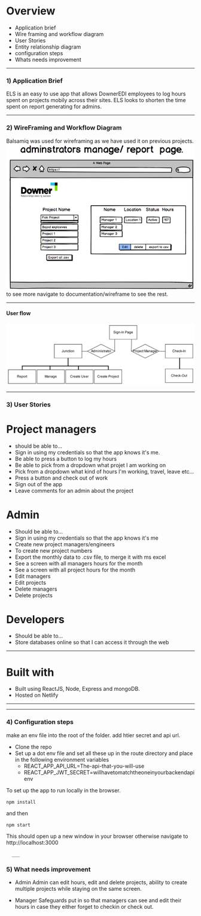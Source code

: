 
# Overview
  * Application brief
  * Wire framing and workflow diagram
  * User Stories
  * Entity relationship diagram
  * configuration steps
  * Whats needs improvement
____
### 1) Application Brief ###  
ELS is an easy to use app that allows DownerEDI employees to log hours spent on
projects mobily across their sites. ELS looks to shorten the time spent on report
generating for admins.
___
### 2) WireFraming and Workflow Diagram ###

Balsamiq was used for wireframing as we have used it on previous projects.
![Wireframes](documentation/wireframe/admin-report-page.png)
to see more navigate to documentation/wireframe to see the rest.
____
#### User flow ###
![Userflow](documentation/UX_Flow.png)
___
### 3) User Stories ###
# Project managers
  * should be able to...
  * Sign in using my credentials so that the app knows it's me.
  * Be able to press a button to log my hours
  * Be able to pick from a dropdown what projet I am working on
  * Pick from a dropdown what kind of hours I'm working, travel, leave etc...
  * Press a button and check out of work
  * Sign out of the app
  * Leave comments for an admin about the project

# Admin
  * Should be able to...
  * Sign in using my credentials so that the app knows it's me
  * Create new project managers/engineers
  * To create new project numbers
  * Export the monthly data to .csv file, to merge it with ms excel
  * See a screen with all managers hours for the month
  * See a screen with all project hours for the month
  * Edit managers
  * Edit projects
  * Delete managers
  * Delete projects

# Developers
  * Should be able to...
  * Store databases online so that I can access it through the web
___

# Built with
  * Built using ReactJS, Node, Express and mongoDB.
  * Hosted on Netlify

___

___
### 4) Configuration steps

make an env file into the root of the  folder. add htier secret and api url.


  * Clone the repo
  * Set up a dot env file and set all these up in the route directory and place in the following environment variables
    * REACT_APP_API_URL=The-api-that-you-will-use
    * REACT_APP_JWT_SECRET=willhavetomatchtheoneinyourbackendapienv

 To set up the app to run locally in the browser.
```
npm install
```

and then

```
npm start
```

This should open up a new window in your browser otherwise
navigate to http://localhost:3000

      ___
### 5) What needs improvement ###

  - Admin
  Admin can edit hours, edit and delete projects, ability to create multiple projects while staying on the same screen.

  - Manager
  Safeguards put in so that managers can see and edit their hours in case they either forget to checkin or check out. 
